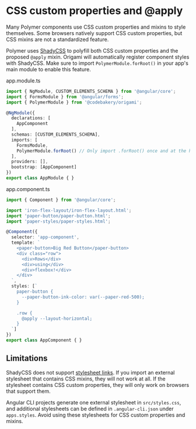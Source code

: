 # CSS custom properties and @apply

Many Polymer components use CSS custom properties and mixins to style themselves. Some browsers natively support CSS custom properties, but CSS mixins are not a standardized feature.

Polymer uses [ShadyCSS](https://github.com/webcomponents/shadycss) to polyfill both CSS custom properties and the proposed `@apply` mixin. Origami will automatically register component styles with ShadyCSS. Make sure to import `PolymerModule.forRoot()` in your app's main module to enable this feature.

app.module.ts
```ts
import { NgModule, CUSTOM_ELEMENTS_SCHEMA } from '@angular/core';
import { FormsModule } from '@angular/forms';
import { PolymerModule } from '@codebakery/origami';

@NgModule({
  declarations: [
    AppComponent
  ],
  schemas: [CUSTOM_ELEMENTS_SCHEMA],
  imports: [
    FormsModule,
    PolymerModule.forRoot() // Only import .forRoot() once and at the highest level
  ],
  providers: [],
  bootstrap: [AppComponent]
})
export class AppModule { }
```

app.component.ts
```ts
import { Component } from '@angular/core';

import 'iron-flex-layout/iron-flex-layout.html';
import 'paper-button/paper-button.html';
import 'paper-styles/paper-styles.html';

@Component({
  selector: 'app-component',
  template: `
    <paper-button>Big Red Button</paper-button>
    <div class="row">
      <div>Rows</div>
      <div>using</div>
      <div>flexbox!</div>
    </div>
  `,
  styles: [`
    paper-button {
      --paper-button-ink-color: var(--paper-red-500);
    }

    .row {
      @apply --layout-horizontal;
    }
  `]
})
export class AppComponent { }
```

## Limitations

ShadyCSS does not support [stylesheet links](https://github.com/webcomponents/shadycss/issues/97). If you import an external stylesheet that contains CSS mixins, they will not work at all. If the stylesheet contains CSS custom properties, they will only work on browsers that support them.

Angular CLI projects generate one external stylesheet in `src/styles.css`, and additional stylesheets can be defined in `.angular-cli.json` under `apps.styles`. Avoid using these stylesheets for CSS custom properties and mixins.
